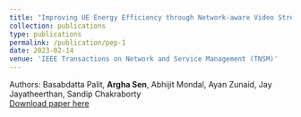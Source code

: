```yaml
---
title: "Improving UE Energy Efficiency through Network-aware Video Streaming over 5G"
collection: publications
type: publications
permalink: /publication/pep-1
date: 2023-02-14
venue: 'IEEE Transactions on Network and Service Management (TNSM)'
---
```


Authors: Basabdatta Palit, <b>Argha Sen</b>, Abhijit Mondal, Ayan Zunaid, Jay Jayatheerthan, Sandip Chakraborty<br>
[Download paper here](/files/tnsm1.pdf)
